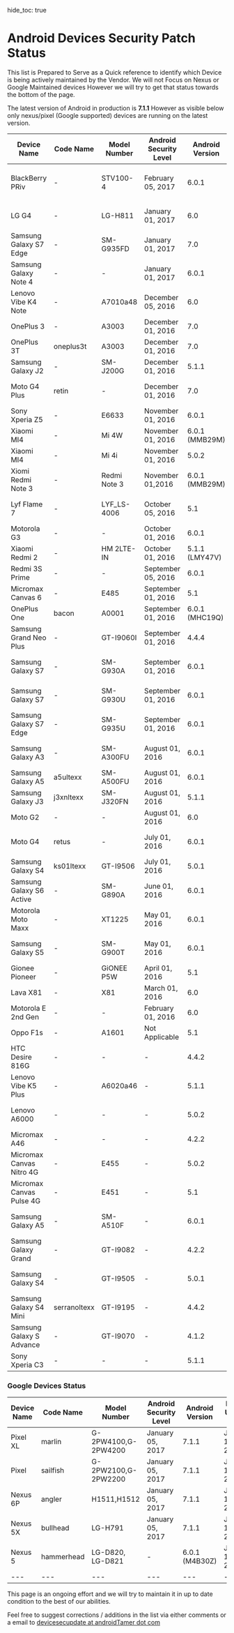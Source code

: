 hide_toc: true

# Android Devices Security Patch Status

This list is Prepared to Serve as a Quick reference to identify which Device is being actively maintained by the Vendor. We will not Focus on Nexus or Google Maintained devices However we will try to get that status towards the bottom of the page.

The latest version of Android in production is **7.1.1** However as visible below only nexus/pixel (Google supported) devices are running on the latest version.

|Device Name | Code Name | Model Number | Android Security Level | Android Version | Reported (reference if any) |
|---|---|---|---|---|---|
| BlackBerry PRiv | - | STV100-4 | February 05, 2017 | 6.0.1 | February 03, 2017 [Image](images/bb_priv_5_feb_2017.jpg) [Tweet](https://twitter.com/markusroedel/status/827446803385688064) |
| LG G4 | - | LG-H811 | January 01, 2017 | 6.0 | February 01, 2017 [Image](images/LG-G4-Tmobile_01_Feb.png) |
| Samsung Galaxy S7 Edge | - | SM-G935FD | January 01, 2017| 7.0 |  January 26, 2017 [Image](images/SAMSUNG_GALAXY_s7_26_jan_2017.jpg) |
| Samsung Galaxy Note 4 | - |- | January 01, 2017 | 6.0.1 | January 18, 2017  [GSMArena](http://www.gsmarena.com/january_security_update_starts_hitting_samsung_galaxy_note_4-news-22814.php) |
| Lenovo Vibe K4 Note | - | A7010a48 | December 05, 2016 | 6.0 | February 01, 2017 [Image](images/Lenovo_Vibe_K4_Note_01_Feb_2017.jpg) |
| OnePlus 3 | - | A3003 | December 01, 2016 | 7.0 | January 31, 2017 |
| OnePlus 3T | oneplus3t | A3003 | December 01, 2016 | 7.0 | January 14, 2017 |
| Samsung Galaxy J2 | - | SM-J200G | December 01, 2016 | 5.1.1 | January 30, 2017 |
| Moto G4 Plus | retin | - | December 01, 2016 | 7.0 | January 30, 2017 [Image](images/MOTO_G4_plus_30_jan_2017.jpg) |
| Sony Xperia Z5 | - | E6633 | November 01, 2016 | 6.0.1 | February 04, 2017 |
| Xiaomi MI4 | - | Mi 4W | November 01, 2016 | 6.0.1 (MMB29M) | January 30, 2017 |
| Xiaomi MI4 | - | Mi 4i | November 01, 2016 | 5.0.2 | January 30, 2017 |
| Xiomi Redmi Note 3| - | Redmi Note 3 | November 01,2016 | 6.0.1 (MMB29M) | February 05, 2017 |
| Lyf Flame 7 | - | LYF_LS-4006 | October 05, 2016 | 5.1 | February 04, 2017 [Image](images/LYF_LS_04_Feb_2017.png) |
| Motorola G3 | - | - | October 01, 2016 | 6.0.1 | January 14, 2017 |
| Xiaomi Redmi 2 | - | HM 2LTE-IN | October 01, 2016 | 5.1.1 (LMY47V) | January 30, 2017 |
| Redmi 3S Prime | - |  -  | September 05, 2016  | 6.0.1| January 14, 2017 |
| Micromax Canvas 6 | - | E485 | September 01, 2016 | 5.1 | February 04, 2017 |
| OnePlus One | bacon | A0001 | September 01, 2016 | 6.0.1 (MHC19Q) | January 14, 2017 |
| Samsung Grand Neo Plus | - | GT-I9060I | September 01, 2016 | 4.4.4 | January 30, 2017 |
| Samsung Galaxy S7 | - | SM-G930A | September 01, 2016 | 6.0.1 | February 10, 2017 [Image](http://androidromupdate.com/wp-content/uploads/2017/01/ATT-Galaxy-S7-official-firmware-OTA-updates.jpg) |
| Samsung Galaxy S7 | - | SM-G930U | September 01, 2016 | 6.0.1 | February 10, 2017 [Image](http://androidromupdate.com/wp-content/uploads/2017/01/Galaxy-S7-G930U-firmware-from-G930UUEU4API3-to-G930UUEU4APL2.jpg) |
| Samsung Galaxy S7 Edge | - | SM-G935U | September 01, 2016 | 6.0.1 | February 10, 2017 [Image](http://androidromupdate.com/wp-content/uploads/2017/01/G935UUEU4APL4-US-S7-edge.jpg) |
| Samsung Galaxy A3 | - | SM-A300FU | August 01, 2016 | 6.0.1 | February 10, 2017 [Image](http://androidromupdate.com/wp-content/uploads/2017/01/A300FUXXU1CPH3-Galaxy-A3-A300FU-Marshmallow.jpg) |
| Samsung Galaxy A5 | a5ultexx | SM-A500FU | August 01, 2016 | 6.0.1 | February 04, 2017 |
| Samsung Galaxy J3 | j3xnltexx | SM-J320FN | August 01, 2016 | 5.1.1 | February 04, 2017 |
| Moto G2 | - | - | August 01, 2016 | 6.0 | January 30, 2017 |
| Moto G4 | retus | - | July 01, 2016 | 6.0.1 | January 29, 2017 [Image](images/motog4_29_jan_2017.png) |
| Samsung Galaxy S4 | ks01ltexx | GT-I9506 | July 01, 2016 | 5.0.1 | February 06, 2017 |
| Samsung Galaxy S6 Active | - | SM-G890A | June 01, 2016 | 6.0.1 | February 10, 2017 [Image](http://androidromupdate.com/wp-content/uploads/2017/01/ATT-Galaxy-S6-Active-Marshmallow-Firmware-G890AUCU4CPF1-info.jpg) |
| Motorola Moto Maxx | - | XT1225 | May 01, 2016 | 6.0.1 | January 31, 2017 [Image](images/moto_turbo_maxx_31_jan_2017.png) |
| Samsung Galaxy S5 | - | SM-G900T | May 01, 2016 | 6.0.1 | February 10, 2017 [Image](http://androidromupdate.com/wp-content/uploads/2017/01/T-Mobile-Galaxy-S5-Marshmallow-G900TUVU1GPE1.jpg) |
| Gionee Pioneer | - | GiONEE P5W | April 01, 2016 | 5.1 | January 30, 2017 |
| Lava X81 | - | X81 | March 01, 2016 | 6.0 | January 30, 2017 |
| Motorola E 2nd Gen | - | - | February 01, 2016 | 6.0 | January 14, 2017 |
| Oppo F1s | - | A1601 | Not Applicable |  5.1 | January 14, 2017 |
| HTC Desire 816G | - | - | - | 4.4.2 | February 04, 2017 |
| Lenovo Vibe K5 Plus | - | A6020a46 | - | 5.1.1 | January 30, 2017 |
| Lenovo A6000 | - | - | - | 5.0.2 | February 06, 2017 [Image](images/Lenovo_A6000_06_Feb_2017.png) |
| Micromax A46 | - | - | - | 4.2.2 | January 14, 2017 |
| Micromax Canvas Nitro 4G | - | E455 | - | 5.0.2 | January 30, 2017 |
| Micromax Canvas Pulse 4G | - | E451 | - | 5.1 | February 07, 2017 |
| Samsung Galaxy A5 | - | SM-A510F | - | 6.0.1 | February 10, 2017 [Image](http://androidromupdate.com/wp-content/uploads/2017/01/Galaxy-A5-A510F-Marshmallow-A510FXXU3BPK4.jpg) |
| Samsung Galaxy Grand | - | GT-I9082 | - | 4.2.2 | January 30, 2017 |
| Samsung Galaxy S4 | - | GT-I9505 | - | 5.0.1 | February 10, 2017 [Image](http://androidromupdate.com/wp-content/uploads/2017/01/I9505XXUHPK2-Galaxy-S4-I9505.jpg) |
| Samsung Galaxy S4 Mini | serranoltexx | GT-I9195 | - | 4.4.2 | January 30, 2017 |
| Samsung Galaxy S Advance | - | GT-I9070 | - | 4.1.2 | February 05, 2017 |
| Sony Xperia C3 | - | - | - | 5.1.1 | February 04, 2017 |




### Google Devices Status

|Device Name | Code Name | Model Number | Android Security Level | Android Version | Report Update Date |
|---|---|---|---|---|---|
| Pixel XL | marlin | G-2PW4100,G-2PW4200 | January 05, 2017 | 7.1.1 | January 12, 2017 |
| Pixel | sailfish | G-2PW2100,G-2PW2200 | January 05, 2017 | 7.1.1 | January 12, 2017 |
| Nexus 6P | angler | H1511,H1512 | January 05, 2017 | 7.1.1 | January 12, 2017 |
| Nexus 5X | bullhead | LG-H791 | January 05, 2017 | 7.1.1 | January 12, 2017 |
| Nexus 5 | hammerhead | LG-D820, LG-D821 | - | 6.0.1 (M4B30Z) | January 12, 2017 |
|---|---|---|---|---|---|


This page is an ongoing effort and we will try to maintain it in up to date condition to the best of our abilities.

Feel free to suggest corrections / additions in the list via either comments or a email to <a href="mailto:devicesecupdate at androidtamer dot com">devicesecupdate at androidTamer dot com</a>
